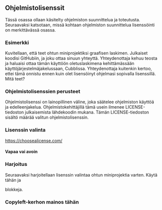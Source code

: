 ## Ohjelmistolisenssit

Tässä osassa ollaan käsitelty ohjelmiston suunnittelua ja toteutusta. Seuraavaksi katsotaan, missä kohtaan ohjelmiston suunnittelua lisenssöinti on merkittävässä osassa.

### Esimerkki

Kuvitellaan, että teet ohtun miniprojektiksi graafisen laskimen. Julkaiset koodisi GitHubiin, ja joku ottaa sinuun yhteyttä. Yhteydenottaja kehuu teosta ja haluaisi ottaa tämän käyttöön oletuslaskimena kehittämässään käyttöjärjestelmäjakelussaan, Cubblissa. Yhteydenottaja kuitenkin kertoo, ettei tämä onnistu ennen kuin olet lisensöinyt ohjelmasi sopivalla lisenssillä. Mitä teet?

### Ohjelmistolisenssien perusteet
Ohjelmistolisenssi on lainopillinen väline, joka säätelee ohjelmiston käyttöä ja edelleenjakelua. Ohjelmistokehittäjillä tämä usein ilmenee LICENSE-tiedoston julkaisemista lähdekoodin mukana. Tämän LICENSE-tiedoston sisältö määrää valitun ohjelmistolisenssin. 

### Lisenssin valinta
https://choosealicense.com/

#### Vapaa vai avoin

### Harjoitus
Seuraavaksi harjoitellaan lisenssin valintaa ohtun miniprojektia varten. Käytä tähän <detail> ja <summary> blokkeja.

### Copyleft-kerhon mainos tähän